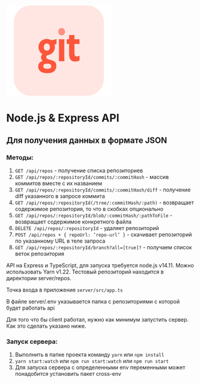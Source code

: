 ![git-api](./git-logo.svg)

# Node.js & Express API
## Для получения данных в формате JSON

### Методы:
1. `GET /api/repos` - получение списка репозиториев
2. `GET /api/repos/:repositoryId/commits/:commitHash` - массив коммитов вместе с их названием
3. `GET /api/repos/:repositoryId/commits/:commitHash/diff` - получение diff указанного в запросе коммита
4. `GET /api/repos/:repositoryId(/tree/:commitHash/:path)` - возвращает содержимое репозитория, то что в скобках опционально
5. `GET /api/repos/:repositoryId/blob/:commitHash/:pathToFile` - возвращает содержимое конкретного файла
6. `DELETE /api/repos/:repositoryId` - удаляет репозиторий
7. `POST /api/repos + { repoUrl: ‘repo-url’ }` - скачивает репозиторий по указанному URL в теле запроса
8. `GET /api/repos/:repositoryId/branch?all=[true]?` - получаем список веток репозитория 

API на Express и TypeScript, для запуска требуется node.js v14.11. Можно использовать Yarn v1.22. Тестовый репозиторий находится в директории server/repos. 

Точка входа в приложение `server/src/app.ts`

В файле server/.env указывается папка с репозиториями с которой будет работать api

Для того что бы client работал, нужно как минимум запустить сервер. Как это сделать указано ниже.

### Запуск сервера:
1. Выполнить в папке проекта команду `yarn` или `npm install`
2. `yarn start:watch` или `npm run start:watch` или `npm run start`
3. Для запуска сервера с определенными env переменными может понадобится установить пакет cross-env
